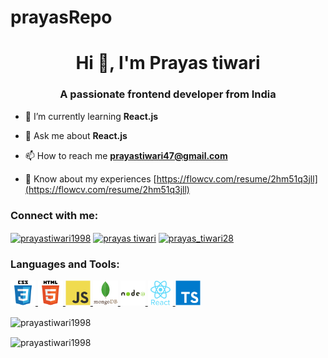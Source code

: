 # prayasRepo
<h1 align="center">Hi 👋, I'm Prayas tiwari</h1>
<h3 align="center">A passionate frontend developer from India</h3>

- 🌱 I’m currently learning **React.js**

- 💬 Ask me about **React.js**

- 📫 How to reach me **prayastiwari47@gmail.com**

- 📄 Know about my experiences [https://flowcv.com/resume/2hm51q3jll](https://flowcv.com/resume/2hm51q3jll)

<h3 align="left">Connect with me:</h3>
<p align="left">
<a href="https://codepen.io/prayastiwari1998" target="blank"><img align="center" src="https://raw.githubusercontent.com/rahuldkjain/github-profile-readme-generator/master/src/images/icons/Social/codepen.svg" alt="prayastiwari1998" height="30" width="40" /></a>
<a href="https://linkedin.com/in/prayas tiwari" target="blank"><img align="center" src="https://raw.githubusercontent.com/rahuldkjain/github-profile-readme-generator/master/src/images/icons/Social/linked-in-alt.svg" alt="prayas tiwari" height="30" width="40" /></a>
<a href="https://instagram.com/prayas_tiwari28" target="blank"><img align="center" src="https://raw.githubusercontent.com/rahuldkjain/github-profile-readme-generator/master/src/images/icons/Social/instagram.svg" alt="prayas_tiwari28" height="30" width="40" /></a>
</p>

<h3 align="left">Languages and Tools:</h3>
<p align="left"> <a href="https://www.w3schools.com/css/" target="_blank" rel="noreferrer"> <img src="https://raw.githubusercontent.com/devicons/devicon/master/icons/css3/css3-original-wordmark.svg" alt="css3" width="40" height="40"/> </a> <a href="https://www.w3.org/html/" target="_blank" rel="noreferrer"> <img src="https://raw.githubusercontent.com/devicons/devicon/master/icons/html5/html5-original-wordmark.svg" alt="html5" width="40" height="40"/> </a> <a href="https://developer.mozilla.org/en-US/docs/Web/JavaScript" target="_blank" rel="noreferrer"> <img src="https://raw.githubusercontent.com/devicons/devicon/master/icons/javascript/javascript-original.svg" alt="javascript" width="40" height="40"/> </a> <a href="https://www.mongodb.com/" target="_blank" rel="noreferrer"> <img src="https://raw.githubusercontent.com/devicons/devicon/master/icons/mongodb/mongodb-original-wordmark.svg" alt="mongodb" width="40" height="40"/> </a> <a href="https://nodejs.org" target="_blank" rel="noreferrer"> <img src="https://raw.githubusercontent.com/devicons/devicon/master/icons/nodejs/nodejs-original-wordmark.svg" alt="nodejs" width="40" height="40"/> </a> <a href="https://reactjs.org/" target="_blank" rel="noreferrer"> <img src="https://raw.githubusercontent.com/devicons/devicon/master/icons/react/react-original-wordmark.svg" alt="react" width="40" height="40"/> </a> <a href="https://www.typescriptlang.org/" target="_blank" rel="noreferrer"> <img src="https://raw.githubusercontent.com/devicons/devicon/master/icons/typescript/typescript-original.svg" alt="typescript" width="40" height="40"/> </a> </p>

<p><img align="center" src="https://github-readme-stats.vercel.app/api/top-langs?username=prayastiwari1998&show_icons=true&locale=en&layout=compact" alt="prayastiwari1998" /></p>

<p><img align="center" src="https://github-readme-streak-stats.herokuapp.com/?user=prayastiwari1998&" alt="prayastiwari1998" /></p>
